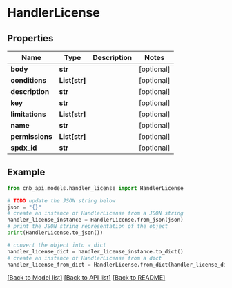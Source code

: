 # HandlerLicense


## Properties

Name | Type | Description | Notes
------------ | ------------- | ------------- | -------------
**body** | **str** |  | [optional] 
**conditions** | **List[str]** |  | [optional] 
**description** | **str** |  | [optional] 
**key** | **str** |  | [optional] 
**limitations** | **List[str]** |  | [optional] 
**name** | **str** |  | [optional] 
**permissions** | **List[str]** |  | [optional] 
**spdx_id** | **str** |  | [optional] 

## Example

```python
from cnb_api.models.handler_license import HandlerLicense

# TODO update the JSON string below
json = "{}"
# create an instance of HandlerLicense from a JSON string
handler_license_instance = HandlerLicense.from_json(json)
# print the JSON string representation of the object
print(HandlerLicense.to_json())

# convert the object into a dict
handler_license_dict = handler_license_instance.to_dict()
# create an instance of HandlerLicense from a dict
handler_license_from_dict = HandlerLicense.from_dict(handler_license_dict)
```
[[Back to Model list]](../README.md#documentation-for-models) [[Back to API list]](../README.md#documentation-for-api-endpoints) [[Back to README]](../README.md)


